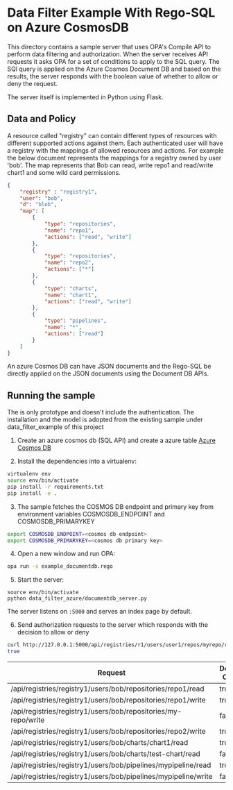 # Data Filter Example With Rego-SQL on Azure CosmosDB 

This directory contains a sample server that uses OPA's Compile API to perform
data filtering and authorization. When the server receives API requests it asks
OPA for a set of conditions to apply to the SQL query. The SQl query is applied on the Azure Cosmos Document DB and based on the results, the server responds with the boolean value of whether to allow or deny the request.

The server itself is implemented in Python using Flask. 

## Data and Policy

A resource called "registry" can contain different types of resources with different supported actions against them. Each authenticated user will have a registry with the mappings of allowed resources and actions. For example the below document represents the mappings for a registry owned by user 'bob'. The map represents that Bob can read, write repo1 and read/write chart1 and some wild card permissions.

```json
{
    "registry" : "registry1",
    "user": "bob",
    "d": "blob",
    "map": [
        {
            "type": "repositories",
            "name": "repo1",
            "actions": ["read", "write"]
        },
        {
            "type": "repositories",
            "name": "repo2",
            "actions": ["*"]
        },
        {
            "type": "charts",
            "name": "chart1",
            "actions": ["read", "write"]
        },
        {
            "type": "pipelines",
            "name": "*",
            "actions": ["read"]
        }
    ]
}
```

An azure Cosmos DB can have JSON documents and the Rego-SQL be directly applied on the JSON documents using the Document DB APIs.

## Running the sample

The is only prototype and doesn't include the authentication. The installation and the model is adopted from the existing sample under data_filter_example of this project

1. Create an azure cosmos db (SQL API) and create a azure table [Azure Cosmos DB](https://docs.microsoft.com/en-us/azure/cosmos-db/introduction)

2. Install the dependencies into a virtualenv:

```bash
virtualenv env
source env/bin/activate
pip install -r requirements.txt
pip install -e .
```

3. The sample fetches the COSMOS DB endpoint and primary key from environment variables COSMOSDB_ENDPOINT and COSMOSDB_PRIMARYKEY
 
```bash
export COSMOSDB_ENDPOINT=<cosmos db endpoint>
export COSMOSDB_PRIMARYKEY=<cosmos db primary key>
```

4. Open a new window and run OPA:
```bash
opa run -s example_documentdb.rego
```

5. Start the server:

```
source env/bin/activate
python data_filter_azure/documentdb_server.py
```

The server listens on `:5000` and serves an index page by default.

6. Send authorization requests to the server which responds with the decision to allow or deny

```bash
curl http://127.0.0.1:5000/api/registries/r1/users/user1/repos/myrepo/read
true
```

| Request | Decision Output |
| --- | --- |
| /api/registries/registry1/users/bob/repositories/repo1/read | true |
| /api/registries/registry1/users/bob/repositories/repo1/write | true |
| /api/registries/registry1/users/bob/repositories/my-repo/write | false |
| /api/registries/registry1/users/bob/repositories/repo2/write | true |
| /api/registries/registry1/users/bob/charts/chart1/read | true |
| /api/registries/registry1/users/bob/charts/test-chart/read | false |
| /api/registries/registry1/users/bob/pipelines/mypipeline/read | true |
| /api/registries/registry1/users/bob/pipelines/mypipeline/write | false |
